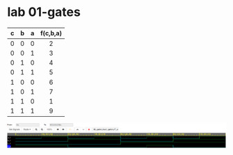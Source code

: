 # lab 01-gates


| **c** | **b** |**a** | **f(c,b,a)** |
| :-: | :-: | :-: | :-: |
| 0 | 0 | 0 | 2 |
| 0 | 0 | 1 | 3 |
| 0 | 1 | 0 | 4 |
| 0 | 1 | 1 | 5 |
| 1 | 0 | 0 | 6 |
| 1 | 0 | 1 | 7 |
| 1 | 1 | 0 | 1 |
| 1 | 1 | 1 | 9 |


![De Morgan's law simulation](Images/simFdemor.png)